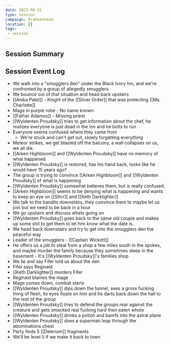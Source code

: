 ```yaml
---
date: 2023-06-15
type: session
campaign: Drakkenheim
location: []
tags:
 - session
---
```


## Session Summary

## Session Event Log

- We walk into a "smugglers den" under the Black Ivory Inn, and we're confronted by a group of allegedly smugglers
- We bounce out of that situation and head back upstairs
- [[Anika Patel]] - Knight of the [[Silver Order]] that was protecting [[Ms. Charlotte]]
- Mage in purple robe - No name known
- [[Father Adamos]] - Missing priest
- [[Wyldenten Proudsky]] tries to get information about the chef, he realizes everyone is just dead in the inn and he bolts to run
- Everyone seems confused where they came from
	- We're stuck and can't get out, slowly forgetting everything
- Meteor strikes, we get blasted off the balcony, a wall collapses on us, we all die.
- [[Arken Highbloom]] and [[Wyldenten Proudsky]] have no memory of what happened.
- [[Wyldenten Proudsky]] is restored, has his hand back, looks like he would have 15 years ago?
- The group  is trying to convince [[Arken Highbloom]] and [[Wyldenten Proudsky]] of what is happening
- [[Wyldenten Proudsky]] somewhat believes them, but is really confused.
- [[Arken Highbloom]] seems to be denying what is happening and wants to keep an eye on [[Sihrr]] and [[Keth Darklighter]]
- We talk to the bandits downstairs, they convince them to maybe let us join but we need to be back in a hour
- We go upstairs and discuss whats going on
- [[Wyldenten Proudsky]] goes back to the same old couple and makes up some shit to get them to let him know what the date is.
- We head back downstairs and try to get into the smugglers den the peaceful way
- Leader of the smugglers - [[Captain Wickett]]
- He offers us a job to steal from a shop a few miles south in the spokes, and maybe murder the family because they sometimes sleep in the basement - It's [[Wyldenten Proudsky]]'s families shop
- We lie and say Fifer told us about the den
- Fifer says Reginald
- [[Keth Darklighter]] murders Fifer
- Reginald blames the mage
- Mage comes down, combat starts
- [[Wyldenten Proudsky]] dips down the tunnel, sees a gross fucking thing of flesh, its eyes fixate on him and he darts back down the hall to the rest of the group
- [[Wyldenten Proudsky]] tries to defend the groups rear against the creature and gets smacked real fucking hard then eaten whole
- [[Wyldenten Proudsky]] drinks a potion and bamfs into the astral plane
- [[Wyldenten Proudsky]] does a superman leap through the abominations chest
- Party finds 5 [[Delerium]] fragments
- We'll be level 5 if we make it back to town